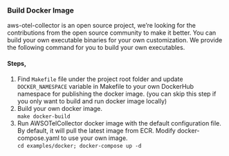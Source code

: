 ### Build Docker Image

aws-otel-collector is an open source project, we’re looking for the contributions from the open source community to make it better. You can build your own executable binaries for your own customization. We provide the following command for you to build your own executables.

#### Steps,
1. Find `Makefile` file under the project root folder and update `DOCKER_NAMESPACE` variable in Makefile to your own DockerHub namespace for publishing the docker image. (you can skip this step if you only want to build and run docker image locally)
2. Build your own docker image.  
```make docker-build ```
3. Run AWSOTelCollector docker image with the default configuration file. By default, it will pull the latest image from ECR. Modify docker-compose.yaml to use your own image.  
```cd examples/docker; docker-compose up -d```
